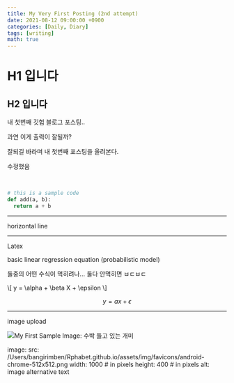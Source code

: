 ```yaml
---
title: My Very First Posting (2nd attempt)
date: 2021-08-12 09:00:00 +0900
categories: [Daily, Diary]
tags: [writing] 
math: true
---
```




# H1 입니다

## H2 입니다

내 첫번째 깃헙 블로그 포스팅..

과연 이게 출력이 잘될까?

잘되길 바라며 내 첫번째 포스팅을 올려본다.

수정했음

<br>

```python
# this is a sample code 
def add(a, b):
  return a + b
```

---

horizontal line

---

Latex

basic linear regression equation (probabilistic model)

둘중의 어떤 수식이 먹히려나... 둘다 안먹히면 ㅂㄷㅂㄷ

\\[ y = \alpha + \beta X + \epsilon \\]

$$ y = ax + \epsilon $$ 

---

image upload

![My First Sample Image: 수박 들고 있는 개미](/Users/bangirimben/Rphabet.github.io/assets/img/favicons/android-chrome-512x512.png)







image:
  src: /Users/bangirimben/Rphabet.github.io/assets/img/favicons/android-chrome-512x512.png
  width: 1000   # in pixels
  height: 400   # in pixels
  alt: image alternative text
